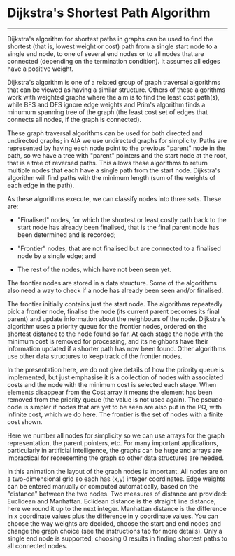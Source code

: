 # Dijkstra's Shortest Path Algorithm
---

Dijkstra's algorithm for shortest paths in graphs can be used to find
the shortest (that is, lowest weight or cost) path from a single start
node to a single end node, to one of several end nodes or to all nodes that
are connected (depending on the termination condition). It assumes all
edges have a positive weight.

Dijkstra's algorithm is one of a related group of graph traversal
algorithms that can be viewed as having a similar structure.
Others of these algorithms work with weighted graphs
where the aim is to find the least cost path(s), while BFS and DFS
ignore edge weights and Prim's
algorithm finds a minumum spanning tree of the graph (the least cost 
set of edges that connects all nodes, if the graph is connected).

These graph traversal algorithms can be used for both directed
and undirected graphs; in AIA we use undirected graphs for simplicity.
Paths are represented by having each node point to the previous
"parent" node in the path, so 
we have a tree with "parent" pointers and the start node at the
root, that is a tree of reversed paths. This allows these algorithms to return
multiple nodes that each have a single path from the start node. 
Dijkstra's algorithm will find paths with
the minimum length (sum of the weights of each edge in the path).

As these algorithms execute, we can classify nodes into three sets.
These are:

 
- "Finalised" nodes, for which the shortest or least costly path back to the start node has already
been finalised, that is the final parent node has been determined and is recorded;

- "Frontier" nodes, that are not finalised but are connected to a finalised node by a single edge; and

- The rest of the nodes, which have not been seen yet. 

The frontier nodes are stored in a data structure.
Some of the algorithms also need a way to check if a node has already been seen and/or finalised.

The frontier initially contains just the start node. The algorithms repeatedly
pick a frontier node, finalise the node (its current parent becomes
its final parent) and update information about the neighbours of the node.
Dijkstra's algorithm uses a priority queue for the frontier nodes,
ordered on the shortest distance to the node found so far.  At each
stage the node with the minimum cost
is removed for processing, and its neighbors have their information
updated if a shorter path has now been found.
Other algorithms use other data structures to keep track 
of the frontier nodes.

In the presentation here, we do not give details of how the priority
queue is implemented, but just emphasise it is a collection of nodes
with associated costs and the node with the minimum cost is selected each
stage. When elements disappear from the Cost array it means the element
has been removed from the priority queue (the value is not used again).
The pseudo-code is simpler if nodes that are yet to be seen are also
put in the PQ, with infinite cost, which we do here. The frontier is the
set of nodes with a finite cost shown.

Here we number all nodes for simplicity so we can use arrays for the
graph representation, the parent pointers, etc.  For many important
applications, particularly in artificial intelligence, the graphs can
be huge and arrays are impractical for representing the graph so other
data structures are needed.

In this animation the layout of the graph nodes is important. All nodes
are on a two-dimensional grid so each has (x,y) integer coordinates.
Edge weights can be entered manually or computed automatically, based on
the "distance" between the two nodes.  Two measures of
distance are provided: Euclidean and Manhattan.  Eclidean distance is
the straight line distance; here we round it up to the next integer.
Manhattan distance is the difference in x coordinate values plus the
difference in y coordinate values.  You can choose the way weights are
decided, choose the
start and end nodes and change the graph choice (see the instructions
tab for more details). Only a single end node is supported; choosing 0
results in finding shortest paths to all connected nodes.

